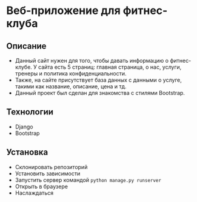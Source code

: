 # Веб-приложение для фитнес-клуба

## Описание
- Данный сайт нужен для того, чтобы давать информацию о фитнес-клубе. У сайта есть 5 страниц: главная страница, о нас, услуги, тренеры и политика конфиденциальности.
- Также, на сайте присутствует база данных с данными о услуге, такими как название, описание, цена и тд.
- Данный проект был сделан для знакомства с стилями Bootstrap.

## Технологии
- Django
- Bootstrap

## Установка
- Склонировать репозиторий
- Установить зависимости
- Запустить сервер командой `python manage.py runserver`
- Открыть в браузере
- Наслаждаться
